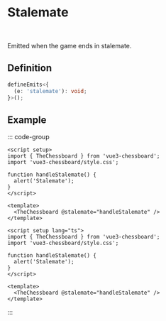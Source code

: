 # Stalemate

<br>

Emitted when the game ends in stalemate.

## Definition

```ts
defineEmits<{
  (e: 'stalemate'): void;
}>();
```

## Example

::: code-group

```vue [JavaScript]
<script setup>
import { TheChessboard } from 'vue3-chessboard';
import 'vue3-chessboard/style.css';

function handleStalemate() {
  alert('Stalemate');
}
</script>

<template>
  <TheChessboard @stalemate="handleStalemate" />
</template>
```

```vue [TypeScript]
<script setup lang="ts">
import { TheChessboard } from 'vue3-chessboard';
import 'vue3-chessboard/style.css';

function handleStalemate() {
  alert('Stalemate');
}
</script>

<template>
  <TheChessboard @stalemate="handleStalemate" />
</template>
```

:::
